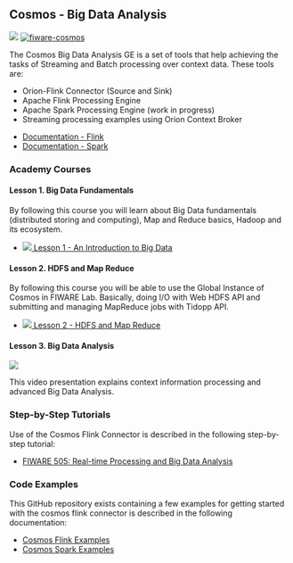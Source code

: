 <hr class="processing" style="display:none"/>
<h2>Cosmos - Big Data Analysis</h2>

[![](https://nexus.lab.fiware.org/repository/raw/public/badges/chapters/processing.svg)](https://github.com/FIWARE/catalogue/blob/master/processing/README.md)
[![fiware-cosmos](https://nexus.lab.fiware.org/repository/raw/public/badges/stackoverflow/cosmos.svg)](http://stackoverflow.com/questions/tagged/fiware-cosmos)

The Cosmos Big Data Analysis GE is a set of tools that help achieving the tasks of Streaming and Batch processing over
context data. These tools are:

-   Orion-Flink Connector (Source and Sink)
-   Apache Flink Processing Engine
-   Apache Spark Processing Engine (work in progress)
-   Streaming processing examples using Orion Context Broker

<span/>

-   [Documentation - Flink](https://fiware-cosmos-flink.readthedocs.io)
-   [Documentation - Spark](https://fiware-cosmos-spark.readthedocs.io)

<h3>Academy Courses</h3>

<h4>Lesson 1. Big Data Fundamentals</h4>

By following this course you will learn about Big Data fundamentals (distributed storing and computing), Map and Reduce
basics, Hadoop and its ecosystem.

-   <a href="https://fiware.github.io/academy/cosmos/cosmos1.pdf">![](https://fiware.github.io/academy/img/pdf.png)
    Lesson 1 - An Introduction to Big Data</a>

<h4>Lesson 2. HDFS and Map Reduce</h4>

By following this course you will be able to use the Global Instance of Cosmos in FIWARE Lab. Basically, doing I/O with
Web HDFS API and submitting and managing MapReduce jobs with Tidopp API.

-   <a href="https://fiware.github.io/academy/cosmos/cosmos2.pdf">![](https://fiware.github.io/academy/img/pdf.png)
    Lesson 2 - HDFS and Map Reduce</a>

<h4>Lesson 3. Big Data Analysis</h4>

[![](http://img.youtube.com/vi/mdmeeuL4bTM/0.jpg)](https://www.youtube.com/watch?v=mdmeeuL4bTM "Introduction")

This video presentation explains context information processing and advanced Big Data Analysis.

<h3>Step-by-Step Tutorials</h3>

Use of the Cosmos Flink Connector is described in the following step-by-step tutorial:

-   [FIWARE 505: Real-time Processing and Big Data Analysis](https://fiware-tutorials.readthedocs.io/en/latest/big-data-analysis)

<h3>Code Examples</h3>

This GitHub repository exists containing a few examples for getting started with the cosmos flink connector is described
in the following documentation:

-   [Cosmos Flink Examples](https://fiware-cosmos-flink-examples.readthedocs.io)
-   [Cosmos Spark Examples](https://github.com/ging/fiware-cosmos-orion-spark-connector-examples/)
